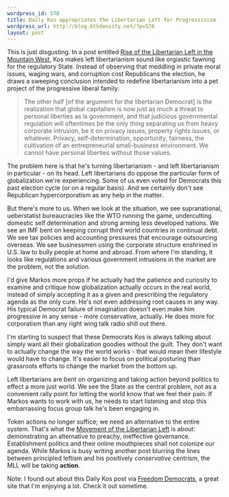 ```yaml
--- 
wordpress_id: 578
title: Daily Kos appropriates the Libertarian Left for Progressivism
wordpress_url: http://blog.6thdensity.net/?p=578
layout: post
---
```

This is just disgusting.  In a post entitled <a href="http://www.dailykos.com/story/2006/11/15/134326/92">Rise of the Libertarian Left in the Mountain West</a>, Kos makes left libertarianism sound like orgiastic fawning for the regulatory State.  Instead of observing that meddling in private moral issues, waging wars, and corruption cost Republicans the election, he draws a sweeping conclusion intended to redefine libertarianism into a pet project of the progressive liberal family:
<blockquote>The other half [of the argument for the libertarian Democrat] is the realization that global capitalism is now just as much a threat to personal liberties as is government, and that judicious governmental regulation will oftentimes be the only thing separating us from heavy corporate intrusion, be it on privacy issues, property rights issues, or whatever.  Privacy, self-determination, opportunity, fairness, the cultivation of an entrepreneurial small-business environment. We cannot have personal liberties without those values.</blockquote>
The problem here is that he's turning libertarianism - and left libertarianism in particular - on its head.  Left libertarians do oppose the particular form of globalization we're experiencing.  Some of us even voted for Democrats this past election cycle (or on a regular basis).  And we certainly don't see Republican hypercorporatism as any help in the matter.

But there's more to us.  When we look at the situation, we see supranational, ueberstatist bureaucracies like the WTO running the game, undercutting domestic self determination and strong arming less developed nations.  We see an IMF bent on keeping corrupt third world countries in continual debt.  We see tax policies and accounting pressures that encourage outsourcing overseas.  We see businessmen using the corporate structure enshrined in U.S. law to bully people at home and abroad.  From where I'm standing, it looks like regulations and various government intrusions in the market are the problem, not the solution.

I'd give Markos more props if he actually had the patience and curiosity to examine and critique how globalization actually occurs in the real world, instead of simply accepting it as a given and prescribing the regulatory agenda as the only cure. He's not even addressing root causes in any way. His typical Democrat failure of imagination doesn't even make him progressive in any sense - more conservative, actually.  He does more for corporatism than any right wing talk radio shill out there.

I'm starting to suspect that these Democrats Kos is always talking about simply want all their globalization goodies without the guilt. They don't want to actually change the way the world works - that would mean their lifestyle would have to change. It's easier to focus on political posturing than grassroots efforts to change the market from the bottom up.

Left libertarians are bent on organizing and taking action beyond politics to effect a more just world.  We see the State as the central problem, not as a convenient rally point for letting the world know that we feel their pain.  If Markos wants to work with us, he needs to start listening and stop this embarrassing focus group talk he's been engaging in.

Token actions no longer suffice; we need an alternative to the entire system.  That's what the <a href="http://mll.agorism.info">Movement of the Libertarian Left</a> is about: demonstrating an alternative to preachy, ineffective governance.  Establishment politics and their online mouthpieces shall not colonize our agenda.  While Markos is busy writing another post blurring the lines between principled leftism and his positively <em>conservative</em> centrism, the MLL will be taking <strong>action</strong>.

Note: I found out about this Daily Kos post via <a href="http://freedomdemocrats.org">Freedom Democrats</a>, a great site that I'm enjoying a lot.  Check it out sometime.
